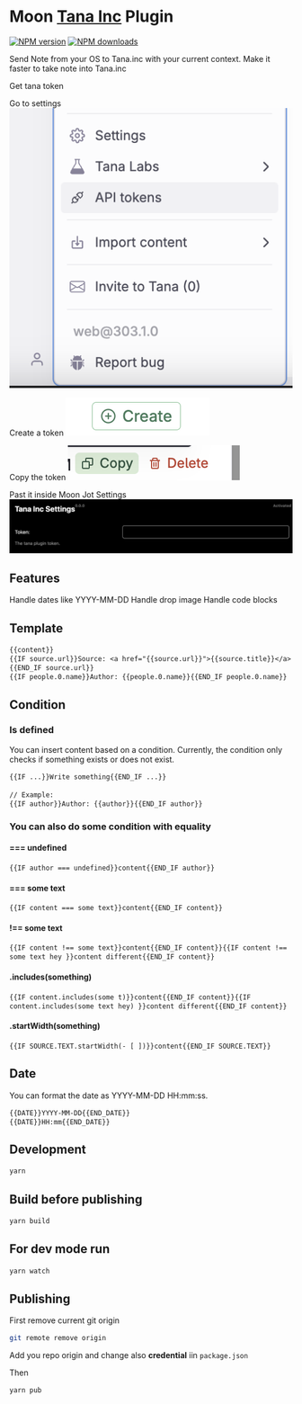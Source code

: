 # Moon [Tana Inc](https://tana.inc/) Plugin

<span class="badge-npmversion"><a href="https://npmjs.org/package/@moonjot/moon-tana-inc-plugin" title="View this project on NPM"><img src="https://img.shields.io/npm/v/@moonjot/moon-tana-inc-plugin.svg" alt="NPM version" /></a></span>
<span class="badge-npmdownloads"><a href="https://npmjs.org/package/@moonjot/moon-tana-inc-plugin" title="View this project on NPM"><img src="https://img.shields.io/npm/dm/@moonjot/moon-tana-inc-plugin.svg" alt="NPM downloads" /></a></span>


Send Note from your OS to Tana.inc with your current context. Make it faster to take note into Tana.inc

Get tana token

Go to settings
![](./token.png)

Create a token
![](./create.png)

Copy the token
![](./copy.png)

Past it inside Moon Jot Settings
![](./moon_settings.png)

## Features

Handle dates like YYYY-MM-DD
Handle drop image
Handle code blocks

## Template

```
{{content}}
{{IF source.url}}Source: <a href="{{source.url}}">{{source.title}}</a>{{END_IF source.url}}
{{IF people.0.name}}Author: {{people.0.name}}{{END_IF people.0.name}}
```


## Condition

### Is defined

You can insert content based on a condition.
Currently, the condition only checks if something exists or does not exist.
```
{{IF ...}}Write something{{END_IF ...}}

// Example:
{{IF author}}Author: {{author}}{{END_IF author}}
```

### You can also do some condition with equality

#### === undefined
```
{{IF author === undefined}}content{{END_IF author}}
```

#### === some text
```
{{IF content === some text}}content{{END_IF content}}
```

#### !== some text
```
{{IF content !== some text}}content{{END_IF content}}{{IF content !== some text hey }}content different{{END_IF content}}
```

#### .includes(something)
```
{{IF content.includes(some t)}}content{{END_IF content}}{{IF content.includes(some text hey) }}content different{{END_IF content}}
```

#### .startWidth(something)
```
{{IF SOURCE.TEXT.startWidth(- [ ])}}content{{END_IF SOURCE.TEXT}}
```

## Date

You can format the date as YYYY-MM-DD HH:mm:ss.
```
{{DATE}}YYYY-MM-DD{{END_DATE}}
{{DATE}}HH:mm{{END_DATE}}
```

## Development

```bash
yarn
```

## Build before publishing

```bash
yarn build
```

## For dev mode run 

```bash
yarn watch
```

## Publishing

First remove current git origin
```bash
git remote remove origin
```

Add you repo origin and change also **credential** iin `package.json`

Then
```bash
yarn pub
```